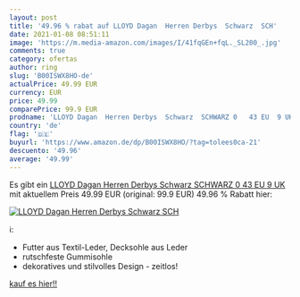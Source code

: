```yaml
---
layout: post
title: '49.96 % rabat auf LLOYD Dagan  Herren Derbys  Schwarz  SCH'
date: 2021-01-08 08:51:11
image: 'https://m.media-amazon.com/images/I/41fqGEn+fqL._SL200_.jpg'
comments: true
category: ofertas
author: ring
slug: 'B00ISWX8HO-de'
actualPrice: 49.99 EUR
currency: EUR
price: 49.99
comparePrice: 99.9 EUR
prodname: 'LLOYD Dagan  Herren Derbys  Schwarz  SCHWARZ 0   43 EU  9 UK '
country: 'de'
flag: '🇩🇪'
buyurl: 'https://www.amazon.de/dp/B00ISWX8HO/?tag=tolees0ca-21'
descuento: '49.96'
average: '49.99'
---
```


Es gibt ein [LLOYD Dagan  Herren Derbys  Schwarz  SCHWARZ 0   43 EU  9 UK ](https://www.amazon.de/dp/B00ISWX8HO/?tag=tolees0ca-21) mit aktuellem Preis 49.99 EUR (original: 99.9 EUR) 49.96 % Rabatt hier:

[![LLOYD Dagan  Herren Derbys  Schwarz  SCH](https://m.media-amazon.com/images/I/41fqGEn+fqL._SL200_.jpg)](https://www.amazon.de/dp/B00ISWX8HO/?tag=tolees0ca-21)

ℹ️:

- Futter aus Textil-Leder, Decksohle aus Leder
- rutschfeste Gummisohle
- dekoratives und stilvolles Design - zeitlos!

[kauf es hier!!](https://www.amazon.de/dp/B00ISWX8HO/?tag=tolees0ca-21)
